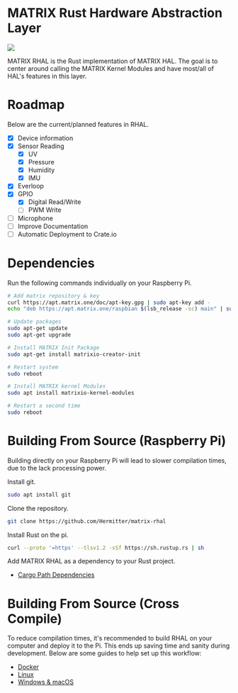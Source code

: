 # MATRIX Rust Hardware Abstraction Layer

[![](https://img.shields.io/badge/crates.io-v0.0.0-orange.svg?longCache=true)](https://crates.io/crates/matrix_rhal)

MATRIX RHAL is the Rust implementation of MATRIX HAL. The goal is to center around calling the MATRIX Kernel Modules and have most/all of HAL's features in this layer.

# Roadmap

Below are the current/planned features in RHAL.

- [x] Device information
- [x] Sensor Reading
  - [x] UV
  - [x] Pressure
  - [x] Humidity
  - [x] IMU
- [x] Everloop
- [x] GPIO
  - [x] Digital Read/Write
  - [ ] PWM Write
- [ ] Microphone
- [ ] Improve Documentation
- [ ] Automatic Deployment to Crate.io

# Dependencies

Run the following commands individually on your Raspberry Pi.

```bash
# Add matrix repository & key
curl https://apt.matrix.one/doc/apt-key.gpg | sudo apt-key add -
echo "deb https://apt.matrix.one/raspbian $(lsb_release -sc) main" | sudo tee /etc/apt/sources.list.d/matrixlabs.list

# Update packages
sudo apt-get update
sudo apt-get upgrade

# Install MATRIX Init Package
sudo apt-get install matrixio-creator-init

# Restart system
sudo reboot

# Install MATRIX kernel Modules
sudo apt install matrixio-kernel-modules

# Restart a second time
sudo reboot
```

# Building From Source (Raspberry Pi)

Building directly on your Raspberry Pi will lead to slower compilation times, due to the lack processing power.

Install git.

```bash
sudo apt install git
```

Clone the repository.

```bash
git clone https://github.com/Hermitter/matrix-rhal
```

Install Rust on the pi.

```bash
curl --proto '=https' --tlsv1.2 -sSf https://sh.rustup.rs | sh
```

Add MATRIX RHAL as a dependency to your Rust project.

- [Cargo Path Dependencies](https://doc.rust-lang.org/cargo/reference/specifying-dependencies.html#specifying-path-dependencies)

# Building From Source (Cross Compile)

To reduce compilation times, it's recommended to build RHAL on your computer and deploy it to the Pi. This ends up saving time and sanity during development. Below are some guides to help set up this workflow:

- [Docker](https://github.com/rust-embedded/cross)
- [Linux](https://chacin.dev/blog/cross-compiling-rust-for-the-raspberry-pi)
- [Windows & macOS](https://dev.to/h_ajsf/cross-compiling-rust-for-raspberry-pi-4iai)

